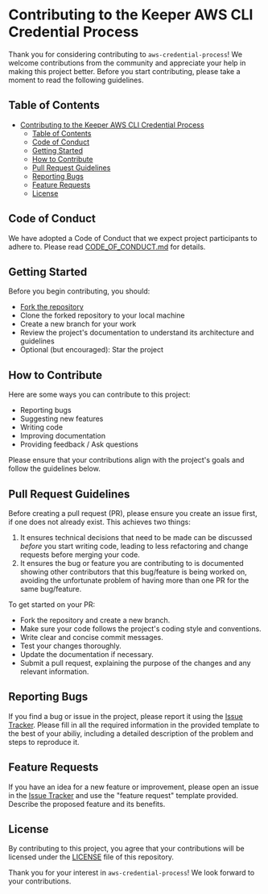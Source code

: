 # Contributing to the Keeper AWS CLI Credential Process

Thank you for considering contributing to `aws-credential-process`! We welcome contributions from the community and appreciate your help in making this project better. Before you start contributing, please take a moment to read the following guidelines.

## Table of Contents

- [Contributing to the Keeper AWS CLI Credential Process](#contributing-to-the-keeper-aws-cli-credential-process)
  - [Table of Contents](#table-of-contents)
  - [Code of Conduct](#code-of-conduct)
  - [Getting Started](#getting-started)
  - [How to Contribute](#how-to-contribute)
  - [Pull Request Guidelines](#pull-request-guidelines)
  - [Reporting Bugs](#reporting-bugs)
  - [Feature Requests](#feature-requests)
  - [License](#license)

## Code of Conduct

We have adopted a Code of Conduct that we expect project participants to adhere to. Please read [CODE_OF_CONDUCT.md](https://github.com/Keeper-Security/aws-credential-process/tree/main/.github/CODE_OF_CONDUCT.md) for details.

## Getting Started

Before you begin contributing, you should:

- [Fork the repository](https://github.com/keeper-security/aws-credential-process/fork)
- Clone the forked repository to your local machine
- Create a new branch for your work
- Review the project's documentation to understand its architecture and guidelines
- Optional (but encouraged): Star the project

## How to Contribute

Here are some ways you can contribute to this project:

- Reporting bugs
- Suggesting new features
- Writing code
- Improving documentation
- Providing feedback / Ask questions

Please ensure that your contributions align with the project's goals and follow the guidelines below.

## Pull Request Guidelines

Before creating a pull request (PR), please ensure you create an issue first, if one does not already exist. This achieves two things:

1. It ensures technical decisions that need to be made can be discussed *before* you start writing code, leading to less refactoring and change requests before merging your code. 
2. It ensures the bug or feature you are contributing to is documented showing other contributors that this bug/feature is being worked on, avoiding the unfortunate problem of having more than one PR for the same bug/feature.

To get started on your PR: 

- Fork the repository and create a new branch.
- Make sure your code follows the project's coding style and conventions.
- Write clear and concise commit messages.
- Test your changes thoroughly.
- Update the documentation if necessary.
- Submit a pull request, explaining the purpose of the changes and any relevant information.

## Reporting Bugs

If you find a bug or issue in the project, please report it using the [Issue Tracker](https://github.com/Keeper-Security/aws-credential-process/issues). Please fill in all the required information in the provided template to the best of your abiliy, including a detailed description of the problem and steps to reproduce it.

## Feature Requests

If you have an idea for a new feature or improvement, please open an issue in the [Issue Tracker](https://github.com/Keeper-Security/aws-credential-process/issues) and use the "feature request" template provided.  Describe the proposed feature and its benefits.


## License

By contributing to this project, you agree that your contributions will be licensed under the [LICENSE](LICENSE) file of this repository.

Thank you for your interest in `aws-credential-process`! We look forward to your contributions.

